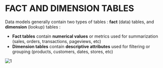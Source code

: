 # FACT AND DIMENSION TABLES

Data models generally contain two types of tables : **fact** (data) tables, and **dimension** (lookup) tables :
- **Fact tables** contain **numerical values** or metrics used for summarization (sales, orders, transactions, pageviews, etc)
- **Dimension tables** contain **descriptive attributes** used for filtering or grouping (products, customers, dates, stores, etc)

![1](https://github.com/anaswick/my_portfolio/assets/24541471/a4dbdd5b-a884-4e18-a5a2-aa0f857bc5e3)
